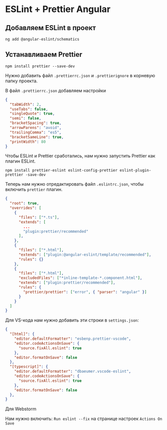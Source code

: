 # ESLint + Prettier Angular

## Добавляем ESLint в проект

```
ng add @angular-eslint/schematics
```

## Устанавливаем Prettier

```
npm install prettier --save-dev
```

Нужно добавить файл `.prettierrc.json` и 
`.prettierignore` в корневую папку проекта.

В файл `.prettierrc.json` добавляем настройки

```json
{
  "tabWidth": 2,
  "useTabs": false,
  "singleQuote": true,
  "semi": false,
  "bracketSpacing": true,
  "arrowParens": "avoid",
  "trailingComma": "es5",
  "bracketSameLine": true,
  "printWidth": 80
}
```

Чтобы ESLint и Prettier сработались, нам нужно запустить Prettier как плагин ESLint.
```git
npm install prettier-eslint eslint-config-prettier eslint-plugin-prettier -save-dev
```

Теперь нам нужно отредактировать файл 
`.eslintrc.json`, чтобы включить `prettier` плагин.
```json
{
  "root": true,
  "overrides": [
    {
      "files": ["*.ts"],
      "extends": [
        ...
        "plugin:prettier/recommended"
      ],
    },
    {
      "files": ["*.html"],
      "extends": ["plugin:@angular-eslint/template/recommended"],
      "rules": {}
    },
    {
      "files": ["*.html"],
      "excludedFiles": ["*inline-template-*.component.html"],
      "extends": ["plugin:prettier/recommended"],
      "rules": {
        "prettier/prettier": ["error", { "parser": "angular" }]
      }
    }
  ]
}
```

Для VS-кода нам нужно добавить эти строки в `settings.json`:
```json
{
  "[html]": {
    "editor.defaultFormatter": "esbenp.prettier-vscode",
    "editor.codeActionsOnSave": {
      "source.fixAll.eslint": true
    },
    "editor.formatOnSave": false
  },
  "[typescript]": {
    "editor.defaultFormatter": "dbaeumer.vscode-eslint",
    "editor.codeActionsOnSave": {
      "source.fixAll.eslint": true
    },
    "editor.formatOnSave": false
  },
}
```

Для Webstorm

Нам нужно включить: `Run eslint --fix` на странице настроек `Actions On Save`

